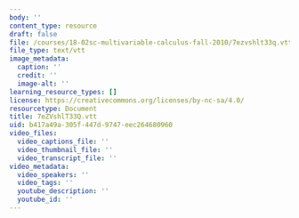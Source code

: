 ```yaml
---
body: ''
content_type: resource
draft: false
file: /courses/18-02sc-multivariable-calculus-fall-2010/7ezvshlt33q.vtt
file_type: text/vtt
image_metadata:
  caption: ''
  credit: ''
  image-alt: ''
learning_resource_types: []
license: https://creativecommons.org/licenses/by-nc-sa/4.0/
resourcetype: Document
title: 7eZVshlT33Q.vtt
uid: b417a49a-305f-447d-9747-eec264680960
video_files:
  video_captions_file: ''
  video_thumbnail_file: ''
  video_transcript_file: ''
video_metadata:
  video_speakers: ''
  video_tags: ''
  youtube_description: ''
  youtube_id: ''
---
```

